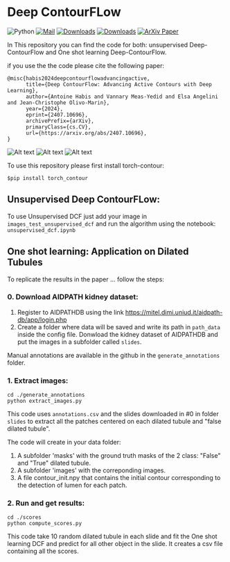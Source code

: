 # Deep ContourFLow

![Python](https://img.shields.io/badge/python-3670A0?style=for-the-badge&logo=python&logoColor=ffdd54)
[![Mail](https://img.shields.io/badge/Gmail-D14836?style=for-the-badge&logo=gmail&logoColor=white)](mailto:antoine.habis.tlcm@gmail.com)
[![Downloads](https://static.pepy.tech/badge/torch_contour/month)](https://pepy.tech/project/torch_contour)
[![Downloads](https://static.pepy.tech/badge/torch_contour)](https://pepy.tech/project/torch_contour)
[![ArXiv Paper](https://img.shields.io/badge/DOI-10.1038%2Fs41586--020--2649--2-blue)](
https://doi.org/10.48550/arXiv.2407.10696)

In This repository you can find the code for both: unsupervised Deep-ContourFlow and One shot learning Deep-ContourFlow.

if you use the the code please cite the following paper:
```
@misc{habis2024deepcontourflowadvancingactive,
      title={Deep ContourFlow: Advancing Active Contours with Deep Learning}, 
      author={Antoine Habis and Vannary Meas-Yedid and Elsa Angelini and Jean-Christophe Olivo-Marin},
      year={2024},
      eprint={2407.10696},
      archivePrefix={arXiv},
      primaryClass={cs.CV},
      url={https://arxiv.org/abs/2407.10696}, 
}
```

![Alt text](./folder_images_paper/real_life_images.png "Unsupervised DCF: evolution of the contour on four real-life images when varying the initial contour")
![Alt text](./folder_images_paper/skin_lesions.png "Unsupervised DCF: evolution of the contour on three skin lesions from Skin Cancer MNIST: HAM10000")
![Alt text](./folder_images_paper/tumor_region.png "Unsupervised DCF: evolution of the contour on two histology images.")

To use this repository please first install torch-contour:
```
$pip install torch_contour
```

## Unsupervised Deep ContourFLow:

To use Unsupervised DCF just add your image in ```images_test_unsupervised_dcf``` and run the algorithm using the notebook: ```unsupervised_dcf.ipynb```


## One shot learning: Application on Dilated Tubules

To replicate the results in the paper ... follow the steps:

### 0. Download AIDPATH kidney dataset:

1. Register to AIDPATHDB using the link https://mitel.dimi.uniud.it/aidpath-db/app/login.php
2. Create a folder where data will be saved and write its path in ```path_data``` inside the config file.
Donwload the kidney dataset of AIDPATHDB and put the images in a subfolder called ```slides```.


Manual annotations are available in the github in the ```generate_annotations``` folder.
   
### 1. Extract images:

 ```
cd ./generate_annotations
python extract_images.py
```

This code uses ```annotations.csv``` and the slides downloaded in #0 in folder ```slides``` to extract all the patches centered on each dilated tubule and "false dilated tubule".

The code will create in your data folder:

1. A subfolder 'masks' with the ground truth masks of the 2 class: "False" and  "True" dilated tubule.
2. A subfolder 'images' with the correponding images.
3. A file contour_init.npy that contains the initial contour corresponding to the detection of lumen for each patch.

### 2. Run and get results:

```
cd ./scores
python compute_scores.py
```

This code take 10 random dilated tubule in each slide and fit the One shot learning DCF and predict for all other object in the slide.
It creates a csv file containing all the scores.



   



